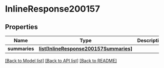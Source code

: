 # InlineResponse200157

## Properties
Name | Type | Description | Notes
------------ | ------------- | ------------- | -------------
**summaries** | [**list[InlineResponse200157Summaries]**](InlineResponse200157Summaries.md) |  | [optional] 

[[Back to Model list]](../README.md#documentation-for-models) [[Back to API list]](../README.md#documentation-for-api-endpoints) [[Back to README]](../README.md)

